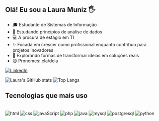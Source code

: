 ## Olá! Eu sou a Laura Muniz 🖐️

- 🎓 Estudante de Sistemas de Informação 
- 🌱 Estudando princípios de análise de dados
- 💻 A procura de estágio em TI
- ✨ Focada em crescer como profissional enquanto contribuo para projetos inovadores
- 🚀 Explorando formas de transformar ideias em soluções reais
- 😄 Pronomes: ela/dela

[![LinkedIn](https://img.shields.io/badge/LinkedIn-0077B5?style=for-the-badge&logo=linkedin&logoColor=white)](https://www.linkedin.com/in/laura-m-61a89a228/)

![Laura's GitHub stats](https://github-readme-stats.vercel.app/api?username=laurarrmuniz&show_icons=true&theme=dracula)
![Top Langs](https://github-readme-stats.vercel.app/api/top-langs/?username=laurarrmuniz&layout=compact&theme=dracula)

## Tecnologias que mais uso
<div style="display: inline_block"><br/>
  <img alt="html" align="center" src="https://img.shields.io/badge/HTML-239120?style=for-the-badge&logo=html5&logoColor=white"/>
  <img alt="css" align="center" src="https://img.shields.io/badge/CSS-239120?&style=for-the-badge&logo=css3&logoColor=white"/>
  <img alt="javaScript" align="center" src="https://img.shields.io/badge/JavaScript-F7DF1E?style=for-the-badge&logo=javascript&logoColor=black"/>
  <img alt="php" align="center" src="https://img.shields.io/badge/PHP-777BB4?style=for-the-badge&logo=php&logoColor=white"/>
  <img alt="java" align="center" src="https://img.shields.io/badge/Java-ED8B00?style=for-the-badge&logo=openjdk&logoColor=white"/>
  <img alt="mysql" align="center" src="https://img.shields.io/badge/MySQL-005C84?style=for-the-badge&logo=mysql&logoColor=white"/>
  <img alt="postgresql" align="center" src="https://img.shields.io/badge/PostgreSQL-316192?style=for-the-badge&logo=postgresql&logoColor=white"/>
  <img alt="python" align="center" src="https://img.shields.io/badge/Python-3776AB?style=for-the-badge&logo=python&logoColor=white"/>
</div>
